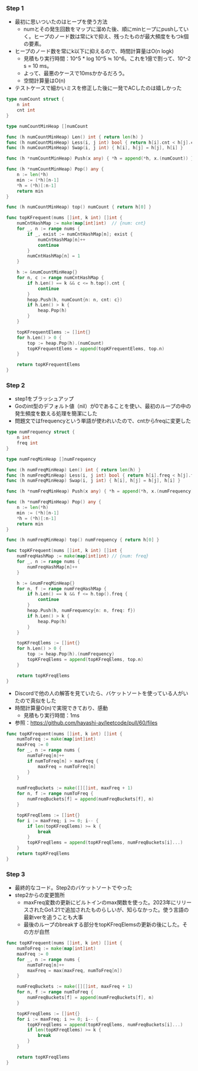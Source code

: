 ### Step 1
- 最初に思いついたのはヒープを使う方法
  - numとその発生回数をマップに溜めた後、順にminヒープにpushしていく。ヒープのノード数は常にkで抑え、残ったものが最大頻度をもつk個の要素。
- ヒープのノード数を常にk以下に抑えるので、時間計算量はO(n logk)
  - 見積もり実行時間：10^5 * log 10^5 ≒ 10^6。これを1億で割って、10^-2 s = 10 ms。
  - よって、最悪のケースで10msかかるだろう。
  - 空間計算量はO(n)
- テストケースで細かいミスを修正した後に一発でACしたのは嬉しかった

```Go
type numCount struct {
    n int
    cnt int
}

type numCountMinHeap []numCount

func (h numCountMinHeap) Len() int { return len(h) }
func (h numCountMinHeap) Less(i, j int) bool { return h[i].cnt < h[j].cnt }
func (h numCountMinHeap) Swap(i, j int) { h[i], h[j] = h[j], h[i] }

func (h *numCountMinHeap) Push(x any) { *h = append(*h, x.(numCount)) }

func (h *numCountMinHeap) Pop() any {
    n := len(*h)
    min := (*h)[n-1]
    *h = (*h)[:n-1]
    return min
}

func (h numCountMinHeap) top() numCount { return h[0] }

func topKFrequent(nums []int, k int) []int {
    numCntHashMap := make(map[int]int)  // {num: cnt}
    for _, n := range nums {
        if _, exist := numCntHashMap[n]; exist {
            numCntHashMap[n]++
            continue
        }
        numCntHashMap[n] = 1
    }

    h := &numCountMinHeap{}
    for n, c := range numCntHashMap {
        if h.Len() == k && c <= h.top().cnt {
            continue
        }
        heap.Push(h, numCount{n: n, cnt: c})
        if h.Len() > k {
            heap.Pop(h)
        }
    }

    topKFrequentElems := []int{}
    for h.Len() > 0 {
        top := heap.Pop(h).(numCount)
        topKFrequentElems = append(topKFrequentElems, top.n)
    }

    return topKFrequentElems
}
```

### Step 2
- step1をブラッシュアップ
- Goのint型のデフォルト値（nil）が0であることを使い、最初のループの中の発生頻度を数える処理を簡潔にした
- 問題文ではfrequencyという単語が使われいたので、cntからfreqに変更した

```Go
type numFrequency struct {
    n int
    freq int
}

type numFreqMinHeap []numFrequency

func (h numFreqMinHeap) Len() int { return len(h) }
func (h numFreqMinHeap) Less(i, j int) bool { return h[i].freq < h[j].freq }
func (h numFreqMinHeap) Swap(i, j int) { h[i], h[j] = h[j], h[i] }

func (h *numFreqMinHeap) Push(x any) { *h = append(*h, x.(numFrequency)) }

func (h *numFreqMinHeap) Pop() any {
    n := len(*h)
    min := (*h)[n-1]
    *h = (*h)[:n-1]
    return min
}

func (h numFreqMinHeap) top() numFrequency { return h[0] }

func topKFrequent(nums []int, k int) []int {
    numFreqHashMap := make(map[int]int) // {num: freq}
    for _, n := range nums {
        numFreqHashMap[n]++
    }

    h := &numFreqMinHeap{}
    for n, f := range numFreqHashMap {
        if h.Len() == k && f <= h.top().freq {
            continue
        }
        heap.Push(h, numFrequency{n: n, freq: f})
        if h.Len() > k {
            heap.Pop(h)
        }
    }

    topKFreqElems := []int{}
    for h.Len() > 0 {
        top := heap.Pop(h).(numFrequency)
        topKFreqElems = append(topKFreqElems, top.n)
    }

    return topKFreqElems
}
```

- Discordで他の人の解答を見ていたら、バケットソートを使っている人がいたので真似をした
- 時間計算量O(n)で実現できており、感動
  - 見積もり実行時間：1ms
- 参照：https://github.com/hayashi-ay/leetcode/pull/60/files

```Go
func topKFrequent(nums []int, k int) []int {
    numToFreq := make(map[int]int)
    maxFreq := 0
    for _, n := range nums {
        numToFreq[n]++
        if numToFreq[n] > maxFreq {
            maxFreq = numToFreq[n]
        }
    }

    numFreqBuckets := make([][]int, maxFreq + 1)
    for n, f := range numToFreq {
        numFreqBuckets[f] = append(numFreqBuckets[f], n)
    }

    topKFreqElems := []int{}
    for i := maxFreq; i >= 0; i-- {
        if len(topKFreqElems) >= k {
            break
        }
        topKFreqElems = append(topKFreqElems, numFreqBuckets[i]...)
    }
    return topKFreqElems
}
```

### Step 3
- 最終的なコード。Step2のバケットソートでやった
- step2からの変更箇所
  - maxFreq変数の更新にビルトインのmax関数を使った。2023年にリリースされたGo1.21で追加されたものらしいが、知らなかった。使う言語の最新verを追うことも大事
  - 最後のループのbreakする部分をtopKFreqElemsの更新の後にした。その方が自然

```Go
func topKFrequent(nums []int, k int) []int {
    numToFreq := make(map[int]int)
    maxFreq := 0
    for _, n := range nums {
        numToFreq[n]++
        maxFreq = max(maxFreq, numToFreq[n])
    }

    numFreqBuckets := make([][]int, maxFreq + 1)
    for n, f := range numToFreq {
        numFreqBuckets[f] = append(numFreqBuckets[f], n)
    }

    topKFreqElems := []int{}
    for i := maxFreq; i >= 0; i-- {
        topKFreqElems = append(topKFreqElems, numFreqBuckets[i]...)
        if len(topKFreqElems) >= k {
            break
        }
    }

    return topKFreqElems
}
```
